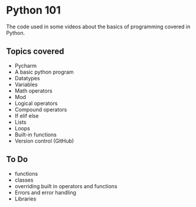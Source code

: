 # Python 101
The code used in some videos about the basics of programming covered in Python.

## Topics covered
- Pycharm
- A basic python program
- Datatypes
- Variables
- Math operators
- Mod
- Logical operators
- Compound operators
- If elif else 
- Lists
- Loops
- Built-in functions
- Version control (GitHub)

## To Do
- functions
- classes
- overriding built in operators and functions
- Errors and error handling
- Libraries 